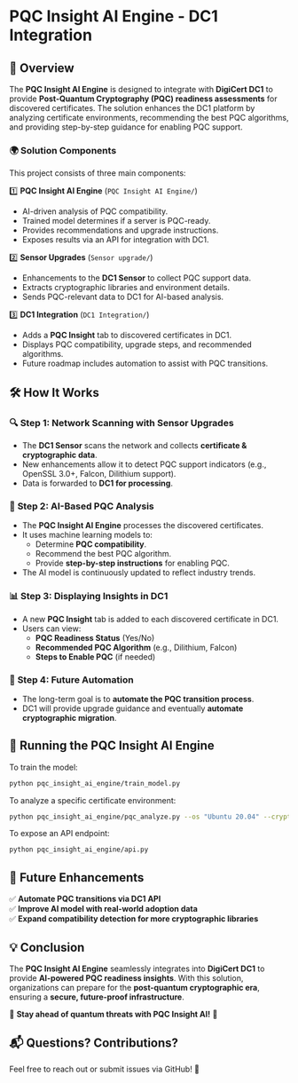 # PQC Insight AI Engine - DC1 Integration

## 🚀 Overview
The **PQC Insight AI Engine** is designed to integrate with **DigiCert DC1** to provide **Post-Quantum Cryptography (PQC) readiness assessments** for discovered certificates. The solution enhances the DC1 platform by analyzing certificate environments, recommending the best PQC algorithms, and providing step-by-step guidance for enabling PQC support.

### 🌍 Solution Components
This project consists of three main components:

1️⃣ **PQC Insight AI Engine** (`PQC Insight AI Engine/`)
   - AI-driven analysis of PQC compatibility.
   - Trained model determines if a server is PQC-ready.
   - Provides recommendations and upgrade instructions.
   - Exposes results via an API for integration with DC1.

2️⃣ **Sensor Upgrades** (`Sensor upgrade/`)
   - Enhancements to the **DC1 Sensor** to collect PQC support data.
   - Extracts cryptographic libraries and environment details.
   - Sends PQC-relevant data to DC1 for AI-based analysis.

3️⃣ **DC1 Integration** (`DC1 Integration/`)
   - Adds a **PQC Insight** tab to discovered certificates in DC1.
   - Displays PQC compatibility, upgrade steps, and recommended algorithms.
   - Future roadmap includes automation to assist with PQC transitions.

## 🛠 How It Works
### 🔍 **Step 1: Network Scanning with Sensor Upgrades**
- The **DC1 Sensor** scans the network and collects **certificate & cryptographic data**.
- New enhancements allow it to detect PQC support indicators (e.g., OpenSSL 3.0+, Falcon, Dilithium support).
- Data is forwarded to **DC1 for processing**.

### 🤖 **Step 2: AI-Based PQC Analysis**
- The **PQC Insight AI Engine** processes the discovered certificates.
- It uses machine learning models to:
  - Determine **PQC compatibility**.
  - Recommend the best PQC algorithm.
  - Provide **step-by-step instructions** for enabling PQC.
- The AI model is continuously updated to reflect industry trends.

### 📊 **Step 3: Displaying Insights in DC1**
- A new **PQC Insight** tab is added to each discovered certificate in DC1.
- Users can view:
  - **PQC Readiness Status** (Yes/No)
  - **Recommended PQC Algorithm** (e.g., Dilithium, Falcon)
  - **Steps to Enable PQC** (if needed)

### 🚀 **Step 4: Future Automation**
- The long-term goal is to **automate the PQC transition process**.
- DC1 will provide upgrade guidance and eventually **automate cryptographic migration**.


## 📌 Running the PQC Insight AI Engine
To train the model:
```sh
python pqc_insight_ai_engine/train_model.py
```
To analyze a specific certificate environment:
```sh
python pqc_insight_ai_engine/pqc_analyze.py --os "Ubuntu 20.04" --crypto "OpenSSL 1.1.1" --cert "RSA-2048"
```
To expose an API endpoint:
```sh
python pqc_insight_ai_engine/api.py
```

## 🔗 Future Enhancements
✅ **Automate PQC transitions via DC1 API**  
✅ **Improve AI model with real-world adoption data**  
✅ **Expand compatibility detection for more cryptographic libraries**  

## 💡 Conclusion
The **PQC Insight AI Engine** seamlessly integrates into **DigiCert DC1** to provide **AI-powered PQC readiness insights**. With this solution, organizations can prepare for the **post-quantum cryptographic era**, ensuring a **secure, future-proof infrastructure**.

🔐 **Stay ahead of quantum threats with PQC Insight AI!** 🚀

## 📬 Questions? Contributions?
Feel free to reach out or submit issues via GitHub! 🚀


